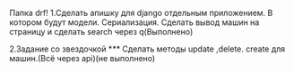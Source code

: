Папка drf!
1.Сделать апишку для django отдельным приложением.
В котором будут модели.
Сериализация.
Сделать вывод машин на страницу
и сделать search через q(Выполнено)

2.Задание со звездочкой *** Сделать методы update ,delete. create для машин.(Всё через api)(не выполнено)
